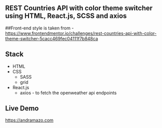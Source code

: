 ## REST Countries API with color theme switcher using HTML, React.js, SCSS and axios

##Front-end style is taken from - https://www.frontendmentor.io/challenges/rest-countries-api-with-color-theme-switcher-5cacc469fec04111f7b848ca

## Stack
* HTML
* CSS
    * SASS
    * grid
* React.js
    * axios - to fetch the openweather api endpoints


## Live Demo
https://andramazo.com



